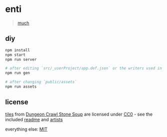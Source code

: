 # enti

> [much](https://enti-life.github.io/enti)


## diy

```bash
npm install
npm start
npm run server

# after editing `src/_userProject/app.def.json` or the writers used in `src/tasks/gen.ts`:
npm run gen

# after changing `public/assets`
npm run assets
```

## license

[tiles](https://github.com/crawl/tiles)
from [Dungeon Crawl Stone Soup](https://github.com/crawl/crawl)
are licensed under [CC0](http://creativecommons.org/publicdomain/zero/1.0/) -
see the included [readme](public/assets/dcss/README.md)
and [artists](public/assets/dcss/ARTISTS.md)

everything else: [MIT](LICENSE)
